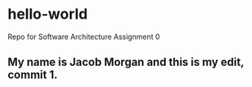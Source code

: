 # hello-world
Repo for Software Architecture Assignment 0

## My name is Jacob Morgan and this is my edit, commit 1.
